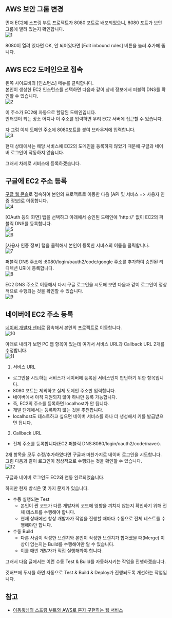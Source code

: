 ## AWS 보안 그룹 변경
먼저 EC2에 스프링 부트 프로젝트가 8080 포트로 배포되었으니, 8080 포트가 보안 그룹에 열려 있는지 확인합니다.   
![1](https://raw.githubusercontent.com/smpark1020/tistory/master/AWS/%5BEC2%5D%20EC2%20%EC%84%9C%EB%B2%84%EC%97%90%20%ED%94%84%EB%A1%9C%EC%A0%9D%ED%8A%B8%20%EB%B0%B0%ED%8F%AC%ED%95%98%EA%B8%B0%205%20-%20EC2%EC%97%90%EC%84%9C%20%EC%86%8C%EC%85%9C%20%EB%A1%9C%EA%B7%B8%EC%9D%B8%ED%95%98%EA%B8%B0/1.PNG)

8080이 열려 있다면 OK, 안 되어있다면 [Edit inbound rules] 버튼을 눌러 추가해 줍니다.   

## AWS EC2 도메인으로 접속
왼쪽 사이드바의 [인스턴스] 메뉴를 클릭합니다.   
본인이 생성한 EC2 인스턴스를 선택하면 다음과 같이 상세 정보에서 퍼블릭 DNS를 확인할 수 있습니다.   
![2](https://raw.githubusercontent.com/smpark1020/tistory/master/AWS/%5BEC2%5D%20EC2%20%EC%84%9C%EB%B2%84%EC%97%90%20%ED%94%84%EB%A1%9C%EC%A0%9D%ED%8A%B8%20%EB%B0%B0%ED%8F%AC%ED%95%98%EA%B8%B0%205%20-%20EC2%EC%97%90%EC%84%9C%20%EC%86%8C%EC%85%9C%20%EB%A1%9C%EA%B7%B8%EC%9D%B8%ED%95%98%EA%B8%B0/2.PNG)   

이 주소가 EC2에 자동으로 할당된 도메인입니다.   
인터넷이 되는 장소 어디나 이 주소를 입력하면 우리 EC2 서버에 접근할 수 있습니다.   

자 그럼 이제 도메인 주소에 8080포트를 붙여 브라우저에 입력합니다.   
![3](https://raw.githubusercontent.com/smpark1020/tistory/master/AWS/%5BEC2%5D%20EC2%20%EC%84%9C%EB%B2%84%EC%97%90%20%ED%94%84%EB%A1%9C%EC%A0%9D%ED%8A%B8%20%EB%B0%B0%ED%8F%AC%ED%95%98%EA%B8%B0%205%20-%20EC2%EC%97%90%EC%84%9C%20%EC%86%8C%EC%85%9C%20%EB%A1%9C%EA%B7%B8%EC%9D%B8%ED%95%98%EA%B8%B0/3.PNG)   

현재 상태에서는 해당 서비스에 EC2의 도메인을 등록하지 않았기 때문에 구글과 네이버 로그인이 작동하지 않습니다.   

그래서 차례로 서비스에 등록하겠습니다.   

## 구글에 EC2 주소 등록
[구글 웹 콘솔](https://console.cloud.google.com/home/dashboard)로 접속하여 본인의 프로젝트로 이동한 다음 [API 및 서비스 => 사용자 인증 정보]로 이동합니다.   
![4](https://raw.githubusercontent.com/smpark1020/tistory/master/AWS/%5BEC2%5D%20EC2%20%EC%84%9C%EB%B2%84%EC%97%90%20%ED%94%84%EB%A1%9C%EC%A0%9D%ED%8A%B8%20%EB%B0%B0%ED%8F%AC%ED%95%98%EA%B8%B0%205%20-%20EC2%EC%97%90%EC%84%9C%20%EC%86%8C%EC%85%9C%20%EB%A1%9C%EA%B7%B8%EC%9D%B8%ED%95%98%EA%B8%B0/4.PNG)   

[OAuth 등의 화면] 탭을 선택하고 아래에서 승인된 도메인에 'http://' 없이 EC2의 퍼블릭 DNS를 등록합니다.   
![5](https://raw.githubusercontent.com/smpark1020/tistory/master/AWS/%5BEC2%5D%20EC2%20%EC%84%9C%EB%B2%84%EC%97%90%20%ED%94%84%EB%A1%9C%EC%A0%9D%ED%8A%B8%20%EB%B0%B0%ED%8F%AC%ED%95%98%EA%B8%B0%205%20-%20EC2%EC%97%90%EC%84%9C%20%EC%86%8C%EC%85%9C%20%EB%A1%9C%EA%B7%B8%EC%9D%B8%ED%95%98%EA%B8%B0/5.PNG)   
![6](https://raw.githubusercontent.com/smpark1020/tistory/master/AWS/%5BEC2%5D%20EC2%20%EC%84%9C%EB%B2%84%EC%97%90%20%ED%94%84%EB%A1%9C%EC%A0%9D%ED%8A%B8%20%EB%B0%B0%ED%8F%AC%ED%95%98%EA%B8%B0%205%20-%20EC2%EC%97%90%EC%84%9C%20%EC%86%8C%EC%85%9C%20%EB%A1%9C%EA%B7%B8%EC%9D%B8%ED%95%98%EA%B8%B0/6.PNG)   

[사용자 인증 정보] 탭을 클릭해서 본인이 등록한 서비스의 이름을 클릭합니다.   
![7](https://raw.githubusercontent.com/smpark1020/tistory/master/AWS/%5BEC2%5D%20EC2%20%EC%84%9C%EB%B2%84%EC%97%90%20%ED%94%84%EB%A1%9C%EC%A0%9D%ED%8A%B8%20%EB%B0%B0%ED%8F%AC%ED%95%98%EA%B8%B0%205%20-%20EC2%EC%97%90%EC%84%9C%20%EC%86%8C%EC%85%9C%20%EB%A1%9C%EA%B7%B8%EC%9D%B8%ED%95%98%EA%B8%B0/7.PNG)   

퍼블릭 DNS 주소에 :8080/login/oauth2/code/google 주소를 추가하여 승인된 리디렉션 URI에 등록합니다.   
![8](https://raw.githubusercontent.com/smpark1020/tistory/master/AWS/%5BEC2%5D%20EC2%20%EC%84%9C%EB%B2%84%EC%97%90%20%ED%94%84%EB%A1%9C%EC%A0%9D%ED%8A%B8%20%EB%B0%B0%ED%8F%AC%ED%95%98%EA%B8%B0%205%20-%20EC2%EC%97%90%EC%84%9C%20%EC%86%8C%EC%85%9C%20%EB%A1%9C%EA%B7%B8%EC%9D%B8%ED%95%98%EA%B8%B0/8.PNG)   

EC2 DNS 주소로 이동해서 다시 구글 로그인을 시도해 보면 다음과 같이 로그인이 정상적으로 수행되는 것을 확인할 수 있습니다.   
![9](https://raw.githubusercontent.com/smpark1020/tistory/master/AWS/%5BEC2%5D%20EC2%20%EC%84%9C%EB%B2%84%EC%97%90%20%ED%94%84%EB%A1%9C%EC%A0%9D%ED%8A%B8%20%EB%B0%B0%ED%8F%AC%ED%95%98%EA%B8%B0%205%20-%20EC2%EC%97%90%EC%84%9C%20%EC%86%8C%EC%85%9C%20%EB%A1%9C%EA%B7%B8%EC%9D%B8%ED%95%98%EA%B8%B0/9.PNG)   

## 네이버에 EC2 주소 등록
[네이버 개발자 센터](https://developers.naver.com/apps/#/myapps)로 접속해서 본인의 프로젝트로 이동합니다.   
![10](https://raw.githubusercontent.com/smpark1020/tistory/master/AWS/%5BEC2%5D%20EC2%20%EC%84%9C%EB%B2%84%EC%97%90%20%ED%94%84%EB%A1%9C%EC%A0%9D%ED%8A%B8%20%EB%B0%B0%ED%8F%AC%ED%95%98%EA%B8%B0%205%20-%20EC2%EC%97%90%EC%84%9C%20%EC%86%8C%EC%85%9C%20%EB%A1%9C%EA%B7%B8%EC%9D%B8%ED%95%98%EA%B8%B0/10.PNG)   

아래로 내려가 보면 PC 웹 항목이 있는데 여기서 서비스 URL과 Callback URL 2개를 수정합니다.   
![11](https://raw.githubusercontent.com/smpark1020/tistory/master/AWS/%5BEC2%5D%20EC2%20%EC%84%9C%EB%B2%84%EC%97%90%20%ED%94%84%EB%A1%9C%EC%A0%9D%ED%8A%B8%20%EB%B0%B0%ED%8F%AC%ED%95%98%EA%B8%B0%205%20-%20EC2%EC%97%90%EC%84%9C%20%EC%86%8C%EC%85%9C%20%EB%A1%9C%EA%B7%B8%EC%9D%B8%ED%95%98%EA%B8%B0/11.PNG)   
1. 서비스 URL
  * 로그인을 시도하는 서비스가 네이버에 등록된 서비스인지 판단하기 위한 항목입니다.   
  * 8080 포트는 제외하고 실제 도메인 주소만 입력합니다.
  * 네이버에서 아직 지원되지 않아 하나만 등록 가능합니다.
  * 즉, EC2의 주소를 등록하면 localhost가 안 됩니다.
  * 개발 단계에서는 등록하지 않는 것을 추천합니다.
  * localhost도 테스트하고 싶으면 네이버 서비스를 하나 더 생성해서 키를 발급받으면 됩니다.   
2. Callback URL
  * 전체 주소를 등록합니다(EC2 퍼블릭 DNS:8080/login/oauth2/code/naver).

2개 항목을 모두 수정/추가하였다면 구글과 마찬가지로 네이버 로그인을 시도합니다.   
그럼 다음과 같이 로그인이 정상적으로 수행되는 것을 확인할 수 있습니다.   
![12](https://raw.githubusercontent.com/smpark1020/tistory/master/AWS/%5BEC2%5D%20EC2%20%EC%84%9C%EB%B2%84%EC%97%90%20%ED%94%84%EB%A1%9C%EC%A0%9D%ED%8A%B8%20%EB%B0%B0%ED%8F%AC%ED%95%98%EA%B8%B0%205%20-%20EC2%EC%97%90%EC%84%9C%20%EC%86%8C%EC%85%9C%20%EB%A1%9C%EA%B7%B8%EC%9D%B8%ED%95%98%EA%B8%B0/12.PNG)   

구글과 네이버 로그인도 EC2와 연동 완료되었습니다.   

하지만 현재 방식은 몇 가지 문제가 있습니다.   
* 수동 실행되는 Test
  * 본인이 짠 코드가 다른 개발자의 코드에 영향을 끼치지 않는지 확인하기 위해 전체 테스트를 수행해야 합니다.
  * 현재 상태에선 항상 개발자가 작업을 진행할 때마다 수동으로 전체 테스트를 수행해야만 합니다.
* 수동 Build
  * 다른 사람이 작성한 브랜치와 본인이 작성한 브랜치가 합쳐졌을 때(Merge) 이상이 없는지는 Build를 수행해야만 알 수 있습니다.
  * 이를 매번 개발자가 직접 실행해봐야 합니다.   

그래서 다음 글에서는 이런 수동 Test & Build를 자동화시키는 작업을 진행하겠습니다.   

깃허브에 푸시를 하면 자동으로 Test & Build & Deploy가 진행되도록 개선하는 작업입니다.   

## 참고
* [이동욱님의 스프링 부트와 AWS로 혼자 구현하는 웹 서비스](https://jojoldu.tistory.com/463)